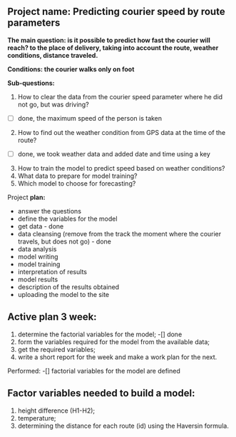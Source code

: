 ## Project name: Predicting courier speed by route parameters

**The main question: is it possible to predict how fast the courier will reach?
to the place of delivery, taking into account the route, weather conditions, distance traveled.**

**Conditions: the courier walks only on foot**

**Sub-questions:**

1. How to clear the data from the courier speed parameter where he did not go, but was driving?  
- [ ] done, the maximum speed of the person is taken  
2. How to find out the weather condition from GPS data at the time of the route?  
- [ ] done, we took weather data and added date and time using a key   
3. How to train the model to predict speed based on weather conditions?  
4. What data to prepare for model training?  
5. Which model to choose for forecasting?  
 
Project **plan:**

* answer the questions
* define the variables for the model
* get data - done
* data cleansing (remove from the track the moment where the courier travels, but does not go) - done
* data analysis
* model writing
* model training
* interpretation of results
* model results
* description of the results obtained
* uploading the model to the site

## Active plan 3 week:

1. determine the factorial variables for the model; -[] done  
2. form the variables required for the model from the available data;  
3. get the required variables;  
4. write a short report for the week and make a work plan for the next.  

Performed:
-[] factorial variables for the model are defined

## Factor variables needed to build a model:
1. height difference (H1-H2);  
2. temperature;    
3. determining the distance for each route (id) using the Haversin formula.    

